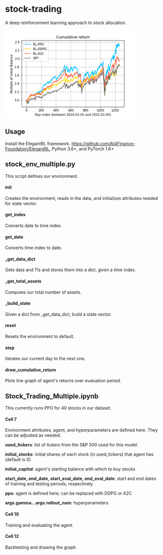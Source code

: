 # stock-trading
A deep reinforcement learning approach to stock allocation.

![alt text](https://github.com/clarah2/stock-trading/blob/main/model_comparison.png)

## Usage
Install the ElegantRL framework. https://github.com/AI4Finance-Foundation/ElegantRL, Python 3.6+, and PyTorch 1.6+ 

## stock_env_multiple.py
This script defines our environment.
#### init
Creates the environment, reads in the data, and initializes attributes needed for state vector.
#### get_index
Converts date to time index.
#### get_date
Converts time index to date.
#### _get_data_dict
Gets data and TIs and stores them into a dict, given a time index.
#### _get_total_assets
Computes our total number of assets.
#### _build_state
Given a dict from _get_data_dict, build a state vector.
#### reset
Resets the environment to default.
#### step
Iterates our current day to the next one.
#### draw_cumulative_return
Plots line graph of agent's returns over evaluation period.

## Stock_Trading_Multiple.ipynb
This currently runs PPO for 40 stocks in our dataset.

#### Cell 7
Environment attributes, agent, and hyperparameters are defined here. They can be adjusted as needed.

**used_tickers**: list of tickers from the S&P 500 used for this model

**initial_stocks**: initial shares of each stock (in used_tickers) that agent has (default is 0)

**initial_capital**: agent's starting balance with which to buy stocks

**start_date, end_date, start_eval_date, end_eval_date**: start and end dates of training and testing periods, respectively

**ppo**: agent is defined here; can be replaced with DDPG or A2C

**args.gamma...args.rollout_num**: hyperparameters

#### Cell 10
Training and evaluating the agent

#### Cell 12
Backtesting and drawing the graph


